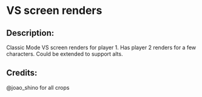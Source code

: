 # VS screen renders

## Description: 

Classic Mode VS screen renders for player 1.
Has player 2 renders for a few characters.
Could be extended to support alts.

## Credits: 

@joao_shino for all crops

